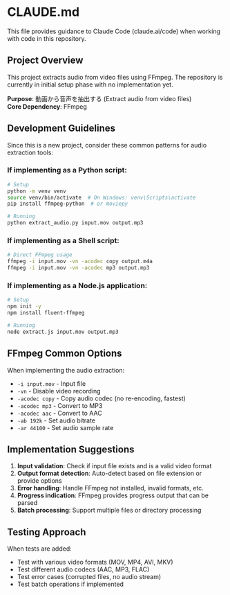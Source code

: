 # CLAUDE.md

This file provides guidance to Claude Code (claude.ai/code) when working with code in this repository.

## Project Overview

This project extracts audio from video files using FFmpeg. The repository is currently in initial setup phase with no implementation yet.

**Purpose**: 動画から音声を抽出する (Extract audio from video files)  
**Core Dependency**: FFmpeg

## Development Guidelines

Since this is a new project, consider these common patterns for audio extraction tools:

### If implementing as a Python script:
```bash
# Setup
python -m venv venv
source venv/bin/activate  # On Windows: venv\Scripts\activate
pip install ffmpeg-python  # or moviepy

# Running
python extract_audio.py input.mov output.mp3
```

### If implementing as a Shell script:
```bash
# Direct FFmpeg usage
ffmpeg -i input.mov -vn -acodec copy output.m4a
ffmpeg -i input.mov -vn -acodec mp3 output.mp3
```

### If implementing as a Node.js application:
```bash
# Setup
npm init -y
npm install fluent-ffmpeg

# Running
node extract.js input.mov output.mp3
```

## FFmpeg Common Options

When implementing the audio extraction:

- `-i input.mov` - Input file
- `-vn` - Disable video recording
- `-acodec copy` - Copy audio codec (no re-encoding, fastest)
- `-acodec mp3` - Convert to MP3
- `-acodec aac` - Convert to AAC
- `-ab 192k` - Set audio bitrate
- `-ar 44100` - Set audio sample rate

## Implementation Suggestions

1. **Input validation**: Check if input file exists and is a valid video format
2. **Output format detection**: Auto-detect based on file extension or provide options
3. **Error handling**: Handle FFmpeg not installed, invalid formats, etc.
4. **Progress indication**: FFmpeg provides progress output that can be parsed
5. **Batch processing**: Support multiple files or directory processing

## Testing Approach

When tests are added:
- Test with various video formats (MOV, MP4, AVI, MKV)
- Test different audio codecs (AAC, MP3, FLAC)
- Test error cases (corrupted files, no audio stream)
- Test batch operations if implemented